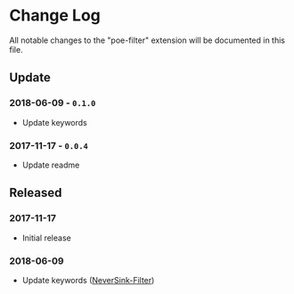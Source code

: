 # Change Log
All notable changes to the "poe-filter" extension will be documented in this file.

## Update

### 2018-06-09 - `0.1.0`
- Update keywords

### 2017-11-17 - `0.0.4`
- Update readme

## Released 

### 2017-11-17
- Initial release

### 2018-06-09
- Update keywords ([NeverSink-Filter](https://github.com/NeverSinkDev/NeverSink-Filter))